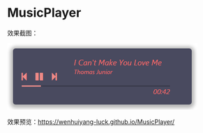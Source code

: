 # MusicPlayer

效果截图：

![musicPlayer](musicPlayer.png)

效果预览：https://wenhuiyang-luck.github.io/MusicPlayer/
